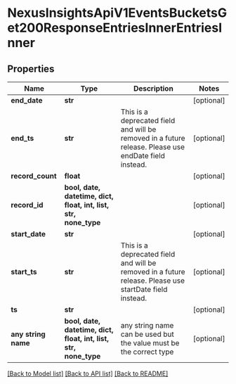 # NexusInsightsApiV1EventsBucketsGet200ResponseEntriesInnerEntriesInner


## Properties
Name | Type | Description | Notes
------------ | ------------- | ------------- | -------------
**end_date** | **str** |  | [optional] 
**end_ts** | **str** | This is a deprecated field and will be removed in a future release. Please use endDate field instead. | [optional] 
**record_count** | **float** |  | [optional] 
**record_id** | **bool, date, datetime, dict, float, int, list, str, none_type** |  | [optional] 
**start_date** | **str** |  | [optional] 
**start_ts** | **str** | This is a deprecated field and will be removed in a future release. Please use startDate field instead. | [optional] 
**ts** | **str** |  | [optional] 
**any string name** | **bool, date, datetime, dict, float, int, list, str, none_type** | any string name can be used but the value must be the correct type | [optional]

[[Back to Model list]](../README.md#documentation-for-models) [[Back to API list]](../README.md#documentation-for-api-endpoints) [[Back to README]](../README.md)


